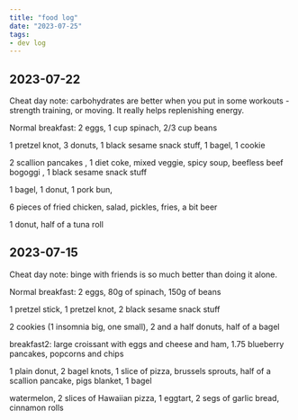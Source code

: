 ```yaml
---
title: "food log"
date: "2023-07-25"
tags:
- dev log
---
```


## 2023-07-22

Cheat day note: carbohydrates are better when you put in some workouts - strength training, or moving.
It really helps replenishing energy.

Normal breakfast: 2 eggs, 1 cup spinach, 2/3 cup beans

1 pretzel knot, 
3 donuts, 
1 black sesame snack stuff, 
1 bagel, 
1 cookie

2 scallion pancakes  , 
1 diet coke, 
mixed veggie, 
spicy soup, 
beefless beef bogoggi , 
1 black sesame snack stuff

1 bagel, 
1 donut, 
1 pork bun, 

6 pieces of fried chicken, 
salad, pickles, 
fries, 
a bit beer

1 donut, 
half of a tuna roll

## 2023-07-15

Cheat day note: binge with friends is so much better than doing it alone.

Normal breakfast: 2 eggs, 80g of spinach, 150g of beans

1 pretzel stick, 
1 pretzel knot, 
2 black sesame snack stuff

2 cookies (1 insomnia big, one small), 
2 and a half donuts, 
half of a bagel

breakfast2: large croissant with eggs and cheese and ham, 
1.75 blueberry pancakes, 
popcorns and chips

1 plain donut, 
2 bagel knots, 
1 slice of pizza, 
brussels sprouts, 
half of a scallion pancake, 
pigs blanket, 
1 bagel

watermelon, 
2 slices of Hawaiian pizza, 
1 eggtart, 
2 segs of garlic bread, 
cinnamon rolls 
